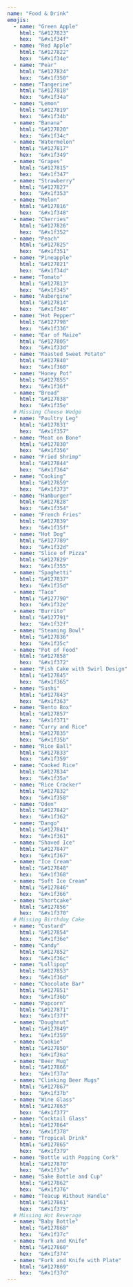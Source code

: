 ```yaml
---
name: "Food & Drink"
emojis:
  - name: "Green Apple"
    html: "&#127823"
    hex:  "&#x1f34f"
  - name: "Red Apple"
    html: "&#127822"
    hex:  "&#x1f34e"
  - name: "Pear"
    html: "&#127824"
    hex:  "&#x1f350"
  - name: "Tangerine"
    html: "&#127818"
    hex:  "&#x1f34a"
  - name: "Lemon"
    html: "&#127819"
    hex:  "&#x1f34b"       
  - name: "Banana"
    html: "&#127820"
    hex:  "&#x1f34c"
  - name: "Watermelon"
    html: "&#127817"
    hex:  "&#x1f349"
  - name: "Grapes"
    html: "&#127815"
    hex:  "&#x1f347"
  - name: "Strawberry"
    html: "&#127827"
    hex:  "&#x1f353"
  - name: "Melon"
    html: "&#127816"
    hex:  "&#x1f348"
  - name: "Cherries"
    html: "&#127826"
    hex:  "&#x1f352"
  - name: "Peach"
    html: "&#127825"
    hex:  "&#x1f351"
  - name: "Pineapple"
    html: "&#127821"
    hex:  "&#x1f34d"
  - name: "Tomato"
    html: "&#127813"
    hex:  "&#x1f345"
  - name: "Aubergine"
    html: "&#127814"
    hex:  "&#x1f346"
  - name: "Hot Pepper"
    html: "&#127798"
    hex:  "&#x1f336"
  - name: "Ear of Maize"
    html: "&#127805"
    hex:  "&#x1f33d"
  - name: "Roasted Sweet Potato"
    html: "&#127840"
    hex:  "&#x1f360"
  - name: "Honey Pot"
    html: "&#127855"
    hex:  "&#x1f36f"
  - name: "Bread"
    html: "&#127838"
    hex:  "&#x1f35e"
  # Missing Cheese Wedge
  - name: "Poultry Leg"
    html: "&#127831"
    hex:  "&#x1f357"
  - name: "Meat on Bone"
    html: "&#127830"
    hex:  "&#x1f356"
  - name: "Fried Shrimp"
    html: "&#127844"
    hex:  "&#x1f364"
  - name: "Cooking"
    html: "&#127859"
    hex:  "&#x1f373"
  - name: "Hamburger"
    html: "&#127828"
    hex:  "&#x1f354"
  - name: "French Fries"
    html: "&#127839"
    hex:  "&#x1f35f"
  - name: "Hot Dog"
    html: "&#127789"
    hex:  "&#x1f32d"
  - name: "Slice of Pizza"
    html: "&#127829"
    hex:  "&#x1f355"
  - name: "Spaghetti"
    html: "&#127837"
    hex:  "&#x1f35d"
  - name: "Taco"
    html: "&#127790"
    hex:  "&#x1f32e"
  - name: "Burrito"
    html: "&#127791"
    hex:  "&#x1f32f"
  - name: "Steaming Bowl"
    html: "&#127836"
    hex:  "&#x1f35c"
  - name: "Pot of Food"
    html: "&#127858"
    hex:  "&#x1f372"
  - name: "Fish Cake with Swirl Design"
    html: "&#127845"
    hex:  "&#x1f365"
  - name: "Sushi"
    html: "&#127843"
    hex:  "&#x1f363"
  - name: "Bento Box"
    html: "&#127857"
    hex:  "&#x1f371"
  - name: "Curry and Rice"
    html: "&#127835"
    hex:  "&#x1f35b"
  - name: "Rice Ball"
    html: "&#127833"
    hex:  "&#x1f359"
  - name: "Cooked Rice"
    html: "&#127834"
    hex:  "&#x1f35a"
  - name: "Rice Cracker"
    html: "&#127832"
    hex:  "&#x1f358"
  - name: "Oden"
    html: "&#127842"
    hex:  "&#x1f362"
  - name: "Dango"
    html: "&#127841"
    hex:  "&#x1f361"
  - name: "Shaved Ice"
    html: "&#127847"
    hex:  "&#x1f367"
  - name: "Ice Cream"
    html: "&#127848"
    hex:  "&#x1f368"
  - name: "Soft Ice Cream"
    html: "&#127846"
    hex:  "&#x1f366"
  - name: "Shortcake"
    html: "&#127856"
    hex:  "&#x1f370"
  # Missing Birthday Cake
  - name: "Custard"
    html: "&#127854"
    hex:  "&#x1f36e"
  - name: "Candy"
    html: "&#127852"
    hex:  "&#x1f36c"
  - name: "Lollipop"
    html: "&#127853"
    hex:  "&#x1f36d"
  - name: "Chocolate Bar"
    html: "&#127851"
    hex:  "&#x1f36b"
  - name: "Popcorn"
    html: "&#127871"
    hex:  "&#x1f37f"
  - name: "Doughnut"
    html: "&#127849"
    hex:  "&#x1f359"
  - name: "Cookie"
    html: "&#127850"
    hex:  "&#x1f36a"
  - name: "Beer Mug"
    html: "&#127866"
    hex:  "&#x1f37a"
  - name: "Clinking Beer Mugs"
    html: "&#127867"
    hex:  "&#x1f37b"
  - name: "Wine Glass"
    html: "&#127863"
    hex:  "&#x1f377"
  - name: "Cocktail Glass"
    html: "&#127864"
    hex:  "&#x1f378"
  - name: "Tropical Drink"
    html: "&#127865"
    hex:  "&#x1f379"
  - name: "Bottle with Popping Cork"
    html: "&#127870"
    hex:  "&#x1f37e"
  - name: "Sake Bottle and Cup"
    html: "&#127862"
    hex:  "&#x1f376"
  - name: "Teacup Without Handle"
    html: "&#127861"
    hex:  "&#x1f375"
  # Missing Hot Beverage
  - name: "Baby Bottle"
    html: "&#127868"
    hex:  "&#x1f37c"
  - name: "Fork and Knife"
    html: "&#127860"
    hex:  "&#x1f374"
  - name: "Fork and Knife with Plate"
    html: "&#127869"
    hex:  "&#x1f37d"
---
```

